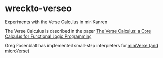 # wreckto-verseo
Experiments with the Verse Calculus in miniKanren

The Verse Calculus is described in the paper [The Verse Calculus: a Core Calculus for Functional Logic Programming](https://simon.peytonjones.org/assets/pdfs/verse-conf.pdf)

Greg Rosenblatt has implemented small-step interpreters for [miniVerse (and microVerse)](https://github.com/gregr/experiments/tree/master/verse)

